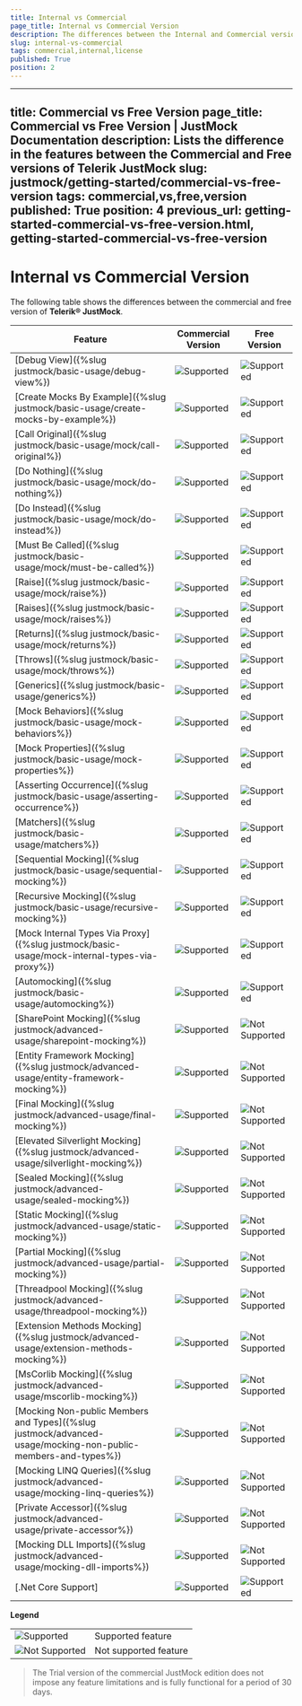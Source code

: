 ```yaml
---
title: Internal vs Commercial
page_title: Internal vs Commercial Version
description: The differences between the Internal and Commercial versions of FiddlerCore Embedded Engine 
slug: internal-vs-commercial
tags: commercial,internal,license
published: True
position: 2
---
```


---
title: Commercial vs Free Version
page_title: Commercial vs Free Version | JustMock Documentation
description: Lists the difference in the features between the Commercial and Free versions of Telerik JustMock 
slug: justmock/getting-started/commercial-vs-free-version
tags: commercial,vs,free,version
published: True
position: 4
previous_url: getting-started-commercial-vs-free-version.html, getting-started-commercial-vs-free-version
---

# Internal vs Commercial Version

The following table shows the differences between the commercial and free version of __Telerik® JustMock__.

| Feature | Commercial Version | Free Version |
| ------ | ------ | ------ |
|[Debug View]({%slug justmock/basic-usage/debug-view%})|![Supported](images/Black-10x10.png)|![Supported](images/Black-10x10.png)|
|[Create Mocks By Example]({%slug justmock/basic-usage/create-mocks-by-example%})|![Supported](images/Black-10x10.png)|![Supported](images/Black-10x10.png)|
|[Call Original]({%slug justmock/basic-usage/mock/call-original%})|![Supported](images/Black-10x10.png)|![Supported](images/Black-10x10.png)|
|[Do Nothing]({%slug justmock/basic-usage/mock/do-nothing%})|![Supported](images/Black-10x10.png)|![Supported](images/Black-10x10.png)|
|[Do Instead]({%slug justmock/basic-usage/mock/do-instead%})|![Supported](images/Black-10x10.png)|![Supported](images/Black-10x10.png)|
|[Must Be Called]({%slug justmock/basic-usage/mock/must-be-called%})|![Supported](images/Black-10x10.png)|![Supported](images/Black-10x10.png)|
|[Raise]({%slug justmock/basic-usage/mock/raise%})|![Supported](images/Black-10x10.png)|![Supported](images/Black-10x10.png)|
|[Raises]({%slug justmock/basic-usage/mock/raises%})|![Supported](images/Black-10x10.png)|![Supported](images/Black-10x10.png)|
|[Returns]({%slug justmock/basic-usage/mock/returns%})|![Supported](images/Black-10x10.png)|![Supported](images/Black-10x10.png)|
|[Throws]({%slug justmock/basic-usage/mock/throws%})|![Supported](images/Black-10x10.png)|![Supported](images/Black-10x10.png)|
|[Generics]({%slug justmock/basic-usage/generics%})|![Supported](images/Black-10x10.png)|![Supported](images/Black-10x10.png)|
|[Mock Behaviors]({%slug justmock/basic-usage/mock-behaviors%})|![Supported](images/Black-10x10.png)|![Supported](images/Black-10x10.png)|
|[Mock Properties]({%slug justmock/basic-usage/mock-properties%})|![Supported](images/Black-10x10.png)|![Supported](images/Black-10x10.png)|
|[Asserting Occurrence]({%slug justmock/basic-usage/asserting-occurrence%})|![Supported](images/Black-10x10.png)|![Supported](images/Black-10x10.png)|
|[Matchers]({%slug justmock/basic-usage/matchers%})|![Supported](images/Black-10x10.png)|![Supported](images/Black-10x10.png)|
|[Sequential Mocking]({%slug justmock/basic-usage/sequential-mocking%})|![Supported](images/Black-10x10.png)|![Supported](images/Black-10x10.png)|
|[Recursive Mocking]({%slug justmock/basic-usage/recursive-mocking%})|![Supported](images/Black-10x10.png)|![Supported](images/Black-10x10.png)|
|[Mock Internal Types Via Proxy]({%slug justmock/basic-usage/mock-internal-types-via-proxy%})|![Supported](images/Black-10x10.png)|![Supported](images/Black-10x10.png)|
|[Automocking]({%slug justmock/basic-usage/automocking%})|![Supported](images/Black-10x10.png)|![Supported](images/Black-10x10.png)|
|[SharePoint Mocking]({%slug justmock/advanced-usage/sharepoint-mocking%})|![Supported](images/Black-10x10.png)|![Not Supported](images/White-10x10.png)|
|[Entity Framework Mocking]({%slug justmock/advanced-usage/entity-framework-mocking%})|![Supported](images/Black-10x10.png)|![Not Supported](images/White-10x10.png)|
|[Final Mocking]({%slug justmock/advanced-usage/final-mocking%})|![Supported](images/Black-10x10.png)|![Not Supported](images/White-10x10.png)|
|[Elevated Silverlight Mocking]({%slug justmock/advanced-usage/silverlight-mocking%})|![Supported](images/Black-10x10.png)|![Not Supported](images/White-10x10.png)|
|[Sealed Mocking]({%slug justmock/advanced-usage/sealed-mocking%})|![Supported](images/Black-10x10.png)|![Not Supported](images/White-10x10.png)|
|[Static Mocking]({%slug justmock/advanced-usage/static-mocking%})|![Supported](images/Black-10x10.png)|![Not Supported](images/White-10x10.png)|
|[Partial Mocking]({%slug justmock/advanced-usage/partial-mocking%})|![Supported](images/Black-10x10.png)|![Not Supported](images/White-10x10.png)|
|[Threadpool Mocking]({%slug justmock/advanced-usage/threadpool-mocking%})|![Supported](images/Black-10x10.png)|![Not Supported](images/White-10x10.png)|
|[Extension Methods Mocking]({%slug justmock/advanced-usage/extension-methods-mocking%})|![Supported](images/Black-10x10.png)|![Not Supported](images/White-10x10.png)|
|[MsCorlib Mocking]({%slug justmock/advanced-usage/mscorlib-mocking%})|![Supported](images/Black-10x10.png)|![Not Supported](images/White-10x10.png)|
|[Mocking Non-public Members and Types]({%slug justmock/advanced-usage/mocking-non-public-members-and-types%})|![Supported](images/Black-10x10.png)|![Not Supported](images/White-10x10.png)|
|[Mocking LINQ Queries]({%slug justmock/advanced-usage/mocking-linq-queries%})|![Supported](images/Black-10x10.png)|![Not Supported](images/White-10x10.png)|
|[Private Accessor]({%slug justmock/advanced-usage/private-accessor%})|![Supported](images/Black-10x10.png)|![Not Supported](images/White-10x10.png)|
|[Mocking DLL Imports]({%slug justmock/advanced-usage/mocking-dll-imports%})|![Supported](images/Black-10x10.png)|![Not Supported](images/White-10x10.png)|
|[.Net Core Support]|![Supported](images/Black-10x10.png)|![Supported](images/Black-10x10.png)|

__Legend__

|  |  |
| ------ | ------ |
|![Supported](images/Black-10x10.png)|Supported feature|
|![Not Supported](images/White-10x10.png)|Not supported feature|


>The Trial version of the commercial JustMock edition does not impose any feature limitations and is fully functional for a period of 30 days.  